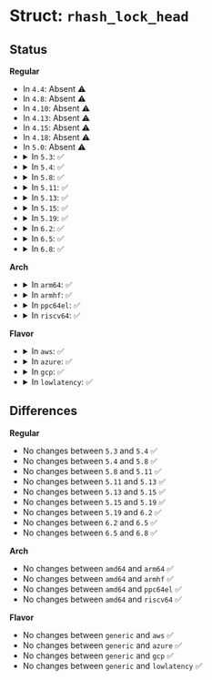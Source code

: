 # Struct: <code>rhash_lock_head</code>

## Status
<b>Regular</b>
<ul>
<li>
In <code>4.4</code>: Absent ⚠️
</li>
<li>
In <code>4.8</code>: Absent ⚠️
</li>
<li>
In <code>4.10</code>: Absent ⚠️
</li>
<li>
In <code>4.13</code>: Absent ⚠️
</li>
<li>
In <code>4.15</code>: Absent ⚠️
</li>
<li>
In <code>4.18</code>: Absent ⚠️
</li>
<li>
In <code>5.0</code>: Absent ⚠️
</li>
<li>
<details>
<summary>In <code>5.3</code>: ✅</summary>

```c
struct rhash_lock_head {
};
```
</details>
</li>
<li>
<details>
<summary>In <code>5.4</code>: ✅</summary>

```c
struct rhash_lock_head {
};
```
</details>
</li>
<li>
<details>
<summary>In <code>5.8</code>: ✅</summary>

```c
struct rhash_lock_head {
};
```
</details>
</li>
<li>
<details>
<summary>In <code>5.11</code>: ✅</summary>

```c
struct rhash_lock_head {
};
```
</details>
</li>
<li>
<details>
<summary>In <code>5.13</code>: ✅</summary>

```c
struct rhash_lock_head {
};
```
</details>
</li>
<li>
<details>
<summary>In <code>5.15</code>: ✅</summary>

```c
struct rhash_lock_head {
};
```
</details>
</li>
<li>
<details>
<summary>In <code>5.19</code>: ✅</summary>

```c
struct rhash_lock_head {
};
```
</details>
</li>
<li>
<details>
<summary>In <code>6.2</code>: ✅</summary>

```c
struct rhash_lock_head {
};
```
</details>
</li>
<li>
<details>
<summary>In <code>6.5</code>: ✅</summary>

```c
struct rhash_lock_head {
};
```
</details>
</li>
<li>
<details>
<summary>In <code>6.8</code>: ✅</summary>

```c
struct rhash_lock_head {
};
```
</details>
</li>
</ul>
<b>Arch</b>
<ul>
<li>
<details>
<summary>In <code>arm64</code>: ✅</summary>

```c
struct rhash_lock_head {
};
```
</details>
</li>
<li>
<details>
<summary>In <code>armhf</code>: ✅</summary>

```c
struct rhash_lock_head {
};
```
</details>
</li>
<li>
<details>
<summary>In <code>ppc64el</code>: ✅</summary>

```c
struct rhash_lock_head {
};
```
</details>
</li>
<li>
<details>
<summary>In <code>riscv64</code>: ✅</summary>

```c
struct rhash_lock_head {
};
```
</details>
</li>
</ul>
<b>Flavor</b>
<ul>
<li>
<details>
<summary>In <code>aws</code>: ✅</summary>

```c
struct rhash_lock_head {
};
```
</details>
</li>
<li>
<details>
<summary>In <code>azure</code>: ✅</summary>

```c
struct rhash_lock_head {
};
```
</details>
</li>
<li>
<details>
<summary>In <code>gcp</code>: ✅</summary>

```c
struct rhash_lock_head {
};
```
</details>
</li>
<li>
<details>
<summary>In <code>lowlatency</code>: ✅</summary>

```c
struct rhash_lock_head {
};
```
</details>
</li>
</ul>

## Differences
<b>Regular</b>
<ul>
<li>
No changes between <code>5.3</code> and <code>5.4</code> ✅
</li>
<li>
No changes between <code>5.4</code> and <code>5.8</code> ✅
</li>
<li>
No changes between <code>5.8</code> and <code>5.11</code> ✅
</li>
<li>
No changes between <code>5.11</code> and <code>5.13</code> ✅
</li>
<li>
No changes between <code>5.13</code> and <code>5.15</code> ✅
</li>
<li>
No changes between <code>5.15</code> and <code>5.19</code> ✅
</li>
<li>
No changes between <code>5.19</code> and <code>6.2</code> ✅
</li>
<li>
No changes between <code>6.2</code> and <code>6.5</code> ✅
</li>
<li>
No changes between <code>6.5</code> and <code>6.8</code> ✅
</li>
</ul>
<b>Arch</b>
<ul>
<li>
No changes between <code>amd64</code> and <code>arm64</code> ✅
</li>
<li>
No changes between <code>amd64</code> and <code>armhf</code> ✅
</li>
<li>
No changes between <code>amd64</code> and <code>ppc64el</code> ✅
</li>
<li>
No changes between <code>amd64</code> and <code>riscv64</code> ✅
</li>
</ul>
<b>Flavor</b>
<ul>
<li>
No changes between <code>generic</code> and <code>aws</code> ✅
</li>
<li>
No changes between <code>generic</code> and <code>azure</code> ✅
</li>
<li>
No changes between <code>generic</code> and <code>gcp</code> ✅
</li>
<li>
No changes between <code>generic</code> and <code>lowlatency</code> ✅
</li>
</ul>
